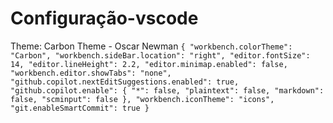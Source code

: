 # Configuração-vscode
Theme: Carbon Theme - Oscar Newman
`{
    "workbench.colorTheme": "Carbon",
    "workbench.sideBar.location": "right",
    "editor.fontSize": 14,
    "editor.lineHeight": 2.2,
    "editor.minimap.enabled": false,
    "workbench.editor.showTabs": "none",
    "github.copilot.nextEditSuggestions.enabled": true,
    "github.copilot.enable": {
        "*": false,
        "plaintext": false,
        "markdown": false,
        "scminput": false
    },
    "workbench.iconTheme": "icons",
    "git.enableSmartCommit": true
}`
